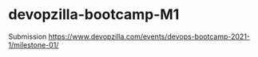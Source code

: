 # devopzilla-bootcamp-M1
Submission https://www.devopzilla.com/events/devops-bootcamp-2021-1/milestone-01/
